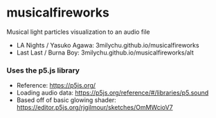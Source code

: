 # musicalfireworks

Musical light particles visualization to an audio file
- LA Nights / Yasuko Agawa: 3milychu.github.io/musicalfireworks
- Last Last / Burna Boy: 3milychu.github.io/musicalfireworks/alt


### Uses the p5.js library
- Reference: https://p5js.org/
- Loading audio data: https://p5js.org/reference/#/libraries/p5.sound
- Based off of basic glowing shader: https://editor.p5js.org/rjgilmour/sketches/OmMWcioV7




